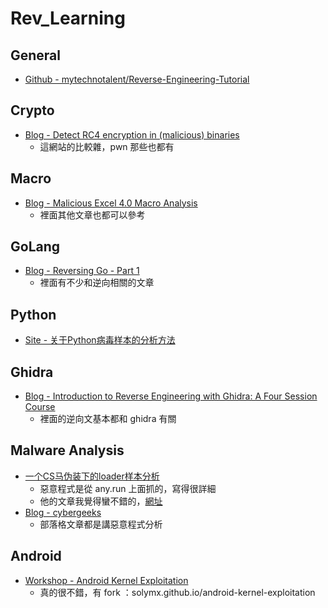 Rev_Learning
===


## General

- [Github - mytechnotalent/Reverse-Engineering-Tutorial](https://github.com/mytechnotalent/Reverse-Engineering-Tutorial)


## Crypto

- [Blog - Detect RC4 encryption in (malicious) binaries](https://0xc0decafe.com/detect-rc4-in-malicious-binaries/)
	- 這網站的比較雜，pwn 那些也都有


## Macro

- [Blog - Malicious Excel 4.0 Macro Analysis](https://www.goggleheadedhacker.com/blog/post/21)
	- 裡面其他文章也都可以參考

## GoLang

- [Blog - Reversing Go - Part 1](https://x0r19x91.gitlab.io/post/reversing-go-part-1/)
	- 裡面有不少和逆向相關的文章


## Python

- [Site - 关于Python病毒样本的分析方法](https://www.anquanke.com/post/id/226721#h2-6)


## Ghidra

- [Blog - Introduction to Reverse Engineering with Ghidra: A Four Session Course](https://wrongbaud.github.io/posts/ghidra-training/)
	- 裡面的逆向文基本都和 ghidra 有關

## Malware Analysis

- [一个CS马伪装下的loader样本分析](https://www.sec-in.com/article/582?fbclid=IwAR2LZ0LN_51eTx93lsZ-7yG0Og_lUUH6sjuNjSY9Ngg006aJO6yIqJRl1so)
	- 惡意程式是從 any.run 上面抓的，寫得很詳細
	- 他的文章我覺得蠻不錯的，[網址](https://www.sec-in.com/author/2488?action=)
- [Blog - cybergeeks](https://cybergeeks.tech/)
	- 部落格文章都是講惡意程式分析

## Android

- [Workshop - Android Kernel Exploitation](https://cloudfuzz.github.io/android-kernel-exploitation/)
	- 真的很不錯，有 fork ：solymx.github.io/android-kernel-exploitation
